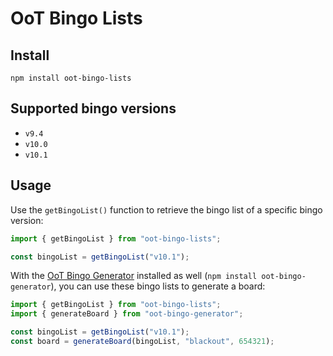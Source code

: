 # OoT Bingo Lists

## Install

```
npm install oot-bingo-lists
```

## Supported bingo versions

* `v9.4`
* `v10.0`
* `v10.1`

## Usage

Use the `getBingoList()` function to retrieve the bingo list of a specific bingo version:

```ts
import { getBingoList } from "oot-bingo-lists";

const bingoList = getBingoList("v10.1");
```

With the [OoT Bingo Generator](https://github.com/xwmtp/oot-bingo-generator) installed as
well (`npm install oot-bingo-generator`), you can use these bingo lists to generate a board:

```ts
import { getBingoList } from "oot-bingo-lists";
import { generateBoard } from "oot-bingo-generator";

const bingoList = getBingoList("v10.1");
const board = generateBoard(bingoList, "blackout", 654321);
```